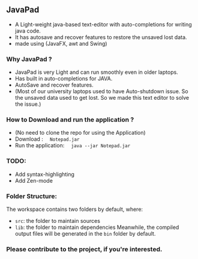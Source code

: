 ## JavaPad
- A Light-weight java-based text-editor with auto-completions for writing java code.
- It has autosave and recover features to restore the unsaved lost data.
- made using (JavaFX, awt and Swing)

### Why JavaPad ?
- JavaPad is very Light and can run smoothly even in older laptops.
- Has built in auto-completions for JAVA.
- AutoSave and recover features.
- (Most of our university laptops used to have Auto-shutdown issue. So the unsaved data used to get lost. So we made this text editor to solve the issue.)

### How to Download and run the application ?
- (No need to clone the repo for using the Application)
- Download           : ```  Notepad.jar```
- Run the application: ```  java --jar Notepad.jar```


<!-- ### Need Source code ?
- Clone the git repo  : ```git clone https://github.com/MohanVaddi/JavaPad.git```
- Browse into folder  : ```cd JavaPad```
- Open with VSCode    : ``` code ./```
 -->

### TODO:
- Add syntax-highlighting
- Add Zen-mode

### Folder Structure:
The workspace contains two folders by default, where:
- `src`: the folder to maintain sources
- `lib`: the folder to maintain dependencies
Meanwhile, the compiled output files will be generated in the `bin` folder by default.

### Please contribute to the project, if you're interested.

<!-- - We used to write java programs in NotePad, compared to that this is much better.  -->
